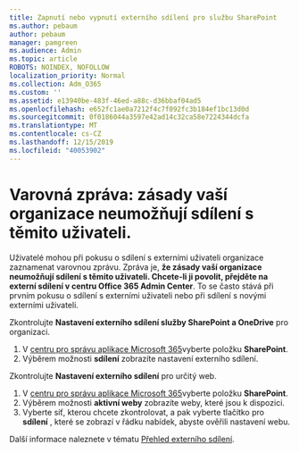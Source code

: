 ```yaml
---
title: Zapnutí nebo vypnutí externího sdílení pro službu SharePoint
ms.author: pebaum
author: pebaum
manager: pamgreen
ms.audience: Admin
ms.topic: article
ROBOTS: NOINDEX, NOFOLLOW
localization_priority: Normal
ms.collection: Adm_O365
ms.custom: ''
ms.assetid: e13940be-483f-46ed-a88c-d36bbaf04ad5
ms.openlocfilehash: e652fc1ae0a7212f4c7f092fc3b184ef1bc13d0d
ms.sourcegitcommit: 0f0186044a3597e42ad14c32ca58e7224344dcfa
ms.translationtype: MT
ms.contentlocale: cs-CZ
ms.lasthandoff: 12/15/2019
ms.locfileid: "40053902"
---
```

# <a name="warning-message-your-organizations-policies-dont-allow-you-to-share-with-these-users"></a>Varovná zpráva: zásady vaší organizace neumožňují sdílení s těmito uživateli.

Uživatelé mohou při pokusu o sdílení s externími uživateli organizace zaznamenat varovnou zprávu. Zpráva je, **že zásady vaší organizace neumožňují sdílení s těmito uživateli. Chcete-li ji povolit, přejděte na externí sdílení v centru Office 365 Admin Center**. To se často stává při prvním pokusu o sdílení s externími uživateli nebo při sdílení s novými externími uživateli.

Zkontrolujte **Nastavení externího sdílení služby SharePoint a OneDrive** pro organizaci.

1. V [centru pro správu aplikace Microsoft 365](https://admin.microsoft.com/AdminPortal/Home#/homepage">https://admin.microsoft.com/)vyberte položku **SharePoint**.
3. Výběrem možnosti **sdílení** zobrazíte nastavení externího sdílení.

Zkontrolujte **Nastavení externího sdílení** pro určitý web.

1. V [centru pro správu aplikace Microsoft 365](https://admin.microsoft.com/AdminPortal/Home#/homepage">https://admin.microsoft.com/)vyberte položku **SharePoint**.
2. Výběrem možnosti **aktivní weby** zobrazíte weby, které jsou k dispozici.
3. Vyberte síť, kterou chcete zkontrolovat, a pak vyberte tlačítko pro **sdílení** , které se zobrazí v řádku nabídek, abyste ověřili nastavení webu.

Další informace naleznete v tématu [Přehled externího sdílení](https://docs.microsoft.com/sharepoint/external-sharing-overview).
